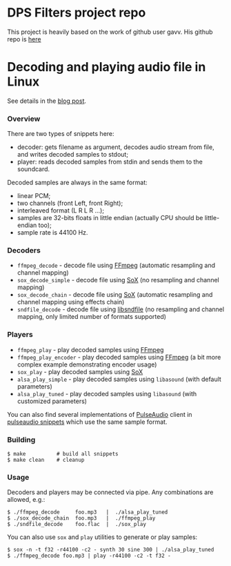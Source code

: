 # DPS Filters project repo
This project is heavily based on the work of github user gavv. 
His github repo is [here](https://github.com/gavv/snippets/tree/master/decode_play)
# Decoding and playing audio file in Linux

See details in the [blog post](https://gavv.github.io/blog/decode-play/).

### Overview

There are two types of snippets here:
* decoder: gets filename as argument, decodes audio stream from file, and writes decoded samples to stdout;
* player: reads decoded samples from stdin and sends them to the soundcard.

Decoded samples are always in the same format:
* linear PCM;
* two channels (front Left, front Right);
* interleaved format (L R L R ...);
* samples are 32-bits floats in little endian (actually CPU should be little-endian too);
* sample rate is 44100 Hz.

### Decoders

* `ffmpeg_decode` - decode file using [FFmpeg](https://www.ffmpeg.org/) (automatic resampling and channel mapping)
* `sox_decode_simple` - decode file using [SoX](http://sox.sourceforge.net/) (no resampling and channel mapping)
* `sox_decode_chain` - decode file using [SoX](http://sox.sourceforge.net/) (automatic resampling and channel mapping using effects chain)
* `sndfile_decode` - decode file using [libsndfile](http://www.mega-nerd.com/libsndfile/) (no resampling and channel mapping, only limited number of formats supported)

### Players

* `ffmpeg_play` - play decoded samples using [FFmpeg](https://www.ffmpeg.org/)
* `ffmpeg_play_encoder` - play decoded samples using [FFmpeg](https://www.ffmpeg.org/) (a bit more complex example demonstrating encoder usage)
* `sox_play` - play decoded samples using [SoX](http://sox.sourceforge.net/)
* `alsa_play_simple` - play decoded samples using `libasound` (with default parameters)
* `alsa_play_tuned` - play decoded samples using `libasound` (with customized parameters)

You can also find several implementations of [PulseAudio](https://www.freedesktop.org/wiki/Software/PulseAudio/) client in [pulseaudio snippets](../pa) which use the same sample format.

### Building

```
$ make          # build all snippets
$ make clean    # cleanup
```

### Usage

Decoders and players may be connected via pipe. Any combinations are allowed, e.g.:

```
$ ./ffmpeg_decode     foo.mp3   |  ./alsa_play_tuned
$ ./sox_decode_chain  foo.mp3   |  ./ffmpeg_play
$ ./sndfile_decode    foo.flac  |  ./sox_play
```

You can also use `sox` and `play` utilities to generate or play samples:

```
$ sox -n -t f32 -r44100 -c2 - synth 30 sine 300 | ./alsa_play_tuned
$ ./ffmpeg_decode foo.mp3 | play -r44100 -c2 -t f32 -
```
